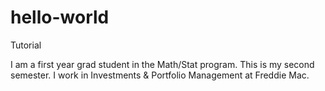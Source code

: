# hello-world
Tutorial

I am a first year grad student in the Math/Stat program. This is my second semester.
I work in Investments & Portfolio Management at Freddie Mac. 
